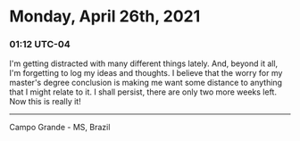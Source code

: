 # Monday, April 26th, 2021

### 01:12 UTC-04

I'm getting distracted with many different things lately. And, beyond it all, I'm
forgetting to log my ideas and thoughts. I believe that the worry for my master's
degree conclusion is making me want some distance to anything that I might relate
to it. I shall persist, there are only two more weeks left. Now this is really it!

---

Campo Grande - MS, Brazil
